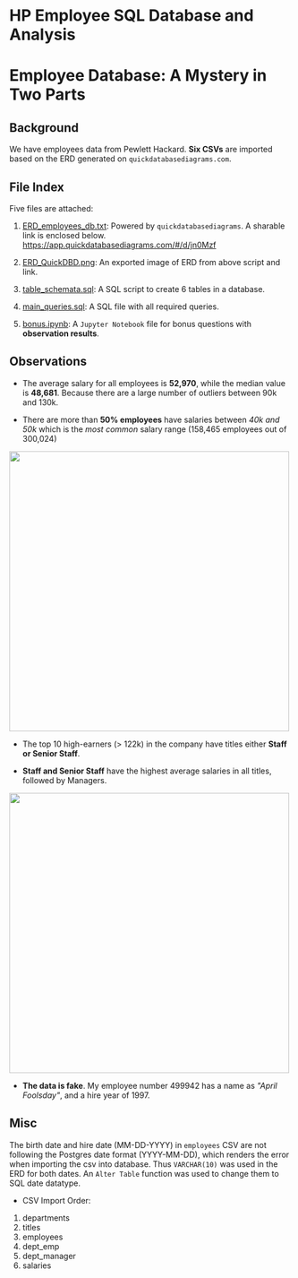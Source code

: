 # HP Employee SQL Database and Analysis
# Employee Database: A Mystery in Two Parts

## Background

We have employees data from Pewlett Hackard. **Six CSVs** are imported based on the ERD generated on ``quickdatabasediagrams.com``.

## File Index

Five files are attached:

1. <a href="https://github.com/kk-deng/SQL-Challenge/blob/main/EmployeeSQL/1.%20ERD_hp_employees_db.txt">ERD_employees_db.txt</a>: Powered by ``quickdatabasediagrams``. A sharable link is enclosed below.
https://app.quickdatabasediagrams.com/#/d/jn0Mzf

2. <a href="https://github.com/kk-deng/SQL-Challenge/blob/main/EmployeeSQL/2.%20ERD_QuickDBD.png">ERD_QuickDBD.png</a>: An exported image of ERD from above script and link.

3. <a href="https://github.com/kk-deng/SQL-Challenge/blob/main/EmployeeSQL/3.%20table_schemata.sql">table_schemata.sql</a>: A SQL script to create 6 tables in a database.

4. <a href="https://github.com/kk-deng/SQL-Challenge/blob/main/EmployeeSQL/4.%20main_queries.sql">main_queries.sql</a>: A SQL file with all required queries.

5. <a href="https://github.com/kk-deng/SQL-Challenge/blob/main/EmployeeSQL/5.%20bonus.ipynb">bonus.ipynb</a>: A ``Jupyter Notebook`` file for bonus questions with **observation results**.

## Observations

* The average salary for all employees is **52,970**, while the median value is **48,681**. Because there are a large number of outliers between 90k and 130k.

* There are more than **50% employees** have salaries between *40k and 50k* which is the *most common* salary range (158,465 employees out of 300,024)
<img width=500 src="https://github.com/kk-deng/SQL-Challenge/blob/main/EmployeeSQL/images/salary_range.png?raw=true">

* The top 10 high-earners (> 122k) in the company have titles either **Staff or Senior Staff**.

* **Staff and Senior Staff** have the highest average salaries in all titles, followed by Managers.
<img width=500 src="https://github.com/kk-deng/SQL-Challenge/blob/main/EmployeeSQL/images/avg_salaries_by_title.png?raw=true">

* **The data is fake**. My employee number 499942 has a name as *"April Foolsday"*, and a hire year of 1997.

## Misc

The birth date and hire date (MM-DD-YYYY) in ``employees`` CSV are not following the Postgres date format (YYYY-MM-DD), which renders the error when importing the csv into database. Thus ``VARCHAR(10)`` was used in the ERD for both dates. An ``Alter Table`` function was used to change them to SQL date datatype.

* CSV Import Order:
1. departments
2. titles
3. employees
4. dept_emp
5. dept_manager
6. salaries
